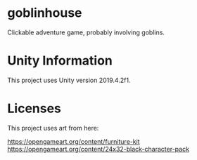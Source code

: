 # goblinhouse

Clickable adventure game, probably involving goblins.

# Unity Information

This project uses Unity version 2019.4.2f1.

# Licenses

This project uses art from here:

https://opengameart.org/content/furniture-kit
https://opengameart.org/content/24x32-black-character-pack
